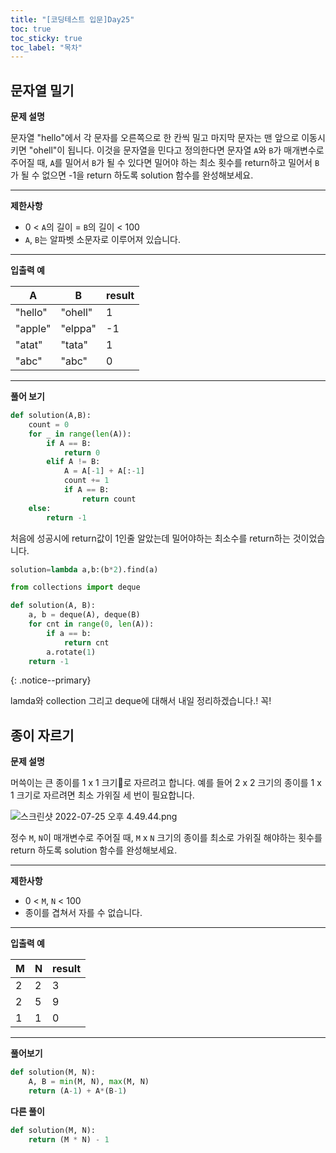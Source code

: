 ```yaml
---
title: "[코딩테스트 입문]Day25"
toc: true
toc_sticky: true
toc_label: "목차"
---
```


## 문자열 밀기

**문제 설명**

문자열 "hello"에서 각 문자를 오른쪽으로 한 칸씩 밀고 마지막 문자는 맨 앞으로 이동시키면 "ohell"이 됩니다. 이것을 문자열을 민다고 정의한다면 문자열 `A`와 `B`가 매개변수로 주어질 때, `A`를 밀어서 `B`가 될 수 있다면 밀어야 하는 최소 횟수를 return하고 밀어서 `B`가 될 수 없으면 -1을 return 하도록 solution 함수를 완성해보세요.

------

**제한사항**

- 0 < `A`의 길이 = `B`의 길이 < 100
- `A`, `B`는 알파벳 소문자로 이루어져 있습니다.

------

**입출력 예**

| A       | B       | result |
| ------- | ------- | ------ |
| "hello" | "ohell" | 1      |
| "apple" | "elppa" | -1     |
| "atat"  | "tata"  | 1      |
| "abc"   | "abc"   | 0      |

---

**풀어 보기**

```python
def solution(A,B):
    count = 0
    for _ in range(len(A)):
        if A == B:
            return 0 
        elif A != B:
            A = A[-1] + A[:-1]
            count += 1
            if A == B:
                return count
    else:
        return -1    
```

처음에 성공시에 return값이 1인줄 알았는데 밀어야하는 최소수를  return하는 것이었습니다.

```python
solution=lambda a,b:(b*2).find(a)
```

```python
from collections import deque

def solution(A, B):
    a, b = deque(A), deque(B)
    for cnt in range(0, len(A)):
        if a == b:
            return cnt
        a.rotate(1)
    return -1
```

{: .notice--primary}

lamda와 collection 그리고 deque에 대해서 내일 정리하겠습니다.! 꼭!

## 종이 자르기

**문제 설명**

머쓱이는 큰 종이를 1 x 1 크기로 자르려고 합니다. 예를 들어 2 x 2 크기의 종이를 1 x 1 크기로 자르려면 최소 가위질 세 번이 필요합니다.

![스크린샷 2022-07-25 오후 4.49.44.png](https://grepp-programmers.s3.ap-northeast-2.amazonaws.com/files/production/37cec804-18c5-4c58-95fc-37b4d52e6e7f/%E1%84%89%E1%85%B3%E1%84%8F%E1%85%B3%E1%84%85%E1%85%B5%E1%86%AB%E1%84%89%E1%85%A3%E1%86%BA%202022-07-25%20%E1%84%8B%E1%85%A9%E1%84%92%E1%85%AE%204.49.44.png)

정수 `M`, `N`이 매개변수로 주어질 때, `M` x `N` 크기의 종이를 최소로 가위질 해야하는 횟수를 return 하도록 solution 함수를 완성해보세요.

------

**제한사항**

- 0 < `M`, `N` < 100
- 종이를 겹쳐서 자를 수 없습니다.

------

**입출력 예**

| M    | N    | result |
| ---- | ---- | ------ |
| 2    | 2    | 3      |
| 2    | 5    | 9      |
| 1    | 1    | 0      |

---

**풀어보기**

```python
def solution(M, N):
    A, B = min(M, N), max(M, N)
    return (A-1) + A*(B-1)
```

**다른 풀이**

```python
def solution(M, N):
    return (M * N) - 1
```

